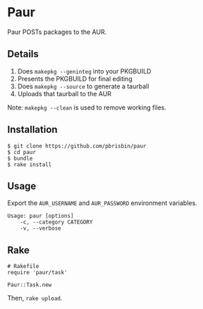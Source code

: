 # Paur

Paur POSTs packages to the AUR.

## Details

1. Does `makepkg --geninteg` into your PKGBUILD
2. Presents the PKGBUILD for final editing
3. Does `makepkg --source` to generate a taurball
4. Uploads that taurball to the AUR

Note: `makepkg --clean` is used to remove working files.

## Installation

~~~
$ git clone https://github.com/pbrisbin/paur
$ cd paur
$ bundle
$ rake install
~~~

## Usage

Export the `AUR_USERNAME` and `AUR_PASSWORD` environment variables.

~~~
Usage: paur [options]
    -c, --category CATEGORY
    -v, --verbose
~~~

## Rake

~~~ { .ruby }
# Rakefile
require 'paur/task'

Paur::Task.new
~~~

Then, `rake upload`.
